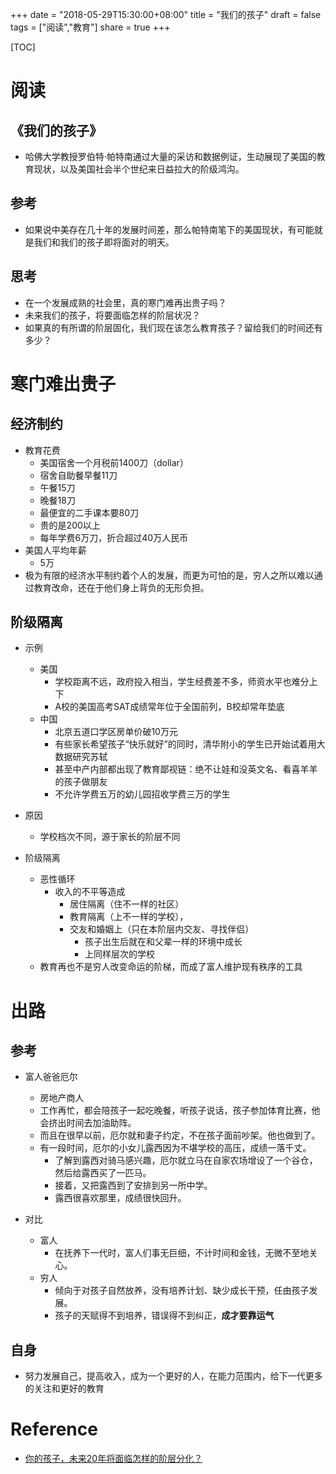 +++
date = "2018-05-29T15:30:00+08:00"
title = "我们的孩子"
draft = false
tags = ["阅读","教育"]
share = true
+++

[TOC]

# 阅读
## 《我们的孩子》
- 哈佛大学教授罗伯特·帕特南通过大量的采访和数据例证，生动展现了美国的教育现状，以及美国社会半个世纪来日益拉大的阶级鸿沟。

## 参考
- 如果说中美存在几十年的发展时间差，那么帕特南笔下的美国现状，有可能就是我们和我们的孩子即将面对的明天。

## 思考
- 在一个发展成熟的社会里，真的寒门难再出贵子吗？
- 未来我们的孩子，将要面临怎样的阶层状况？
- 如果真的有所谓的阶层固化，我们现在该怎么教育孩子？留给我们的时间还有多少？

# 寒门难出贵子
## 经济制约
- 教育花费
	- 美国宿舍一个月税前1400刀（dollar）
	- 宿舍自助餐早餐11刀
	- 午餐15刀
	- 晚餐18刀
	- 最便宜的二手课本要80刀
	- 贵的是200以上
	- 每年学费6万刀，折合超过40万人民币
- 美国人平均年薪
	- 5万
- 极为有限的经济水平制约着个人的发展，而更为可怕的是，穷人之所以难以通过教育改命，还在于他们身上背负的无形负担。

## 阶级隔离
- 示例
	- 美国
		- 学校距离不远，政府投入相当，学生经费差不多，师资水平也难分上下
		- A校的美国高考SAT成绩常年位于全国前列，B校却常年垫底
	- 中国
		- 北京五道口学区房单价破10万元
		- 有些家长希望孩子“快乐就好”的同时，清华附小的学生已开始试着用大数据研究苏轼
		- 甚至中产内部都出现了教育鄙视链：绝不让娃和没英文名、看喜羊羊的孩子做朋友
		- 不允许学费五万的幼儿园招收学费三万的学生

- 原因
	- 学校档次不同，源于家长的阶层不同
- 阶级隔离
	- 恶性循环
		- 收入的不平等造成
			- 居住隔离（住不一样的社区）
			- 教育隔离（上不一样的学校），
			- 交友和婚姻上（只在本阶层内交友、寻找伴侣）
				- 孩子出生后就在和父辈一样的环境中成长
				- 上同样层次的学校
	- 教育再也不是穷人改变命运的阶梯，而成了富人维护现有秩序的工具


# 出路
## 参考
- 富人爸爸厄尔
	- 房地产商人
	- 工作再忙，都会陪孩子一起吃晚餐，听孩子说话，孩子参加体育比赛，他会挤出时间去加油助阵。
	- 而且在很早以前，厄尔就和妻子约定，不在孩子面前吵架。他也做到了。
	- 有一段时间，厄尔的小女儿露西因为不堪学校的高压，成绩一落千丈。
		- 了解到露西对骑马感兴趣，厄尔就立马在自家农场增设了一个谷仓，然后给露西买了一匹马。
		- 接着，又把露西到了安排到另一所中学。
		- 露西很喜欢那里，成绩很快回升。

- 对比
	- 富人
		- 在抚养下一代时，富人们事无巨细，不计时间和金钱，无微不至地关心。
	- 穷人
		- 倾向于对孩子自然放养，没有培养计划、缺少成长干预，任由孩子发展。
		- 孩子的天赋得不到培养，错误得不到纠正，**成才要靠运气**

## 自身
- 努力发展自己，提高收入，成为一个更好的人，在能力范围内，给下一代更多的关注和更好的教育

# Reference
- [你的孩子，未来20年将面临怎样的阶层分化？](https://mp.weixin.qq.com/s/wqXfwitDqdBonvhRyIJfTQ)